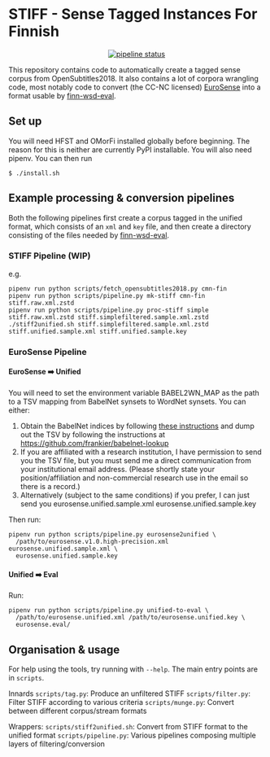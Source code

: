 # STIFF - Sense Tagged Instances For Finnish

<p align="center">
<a href="https://gitlab.com/frankier/STIFF/pipelines"><img alt="pipeline status" src="https://gitlab.com/frankier/STIFF/badges/master/pipeline.svg" /></a>
</p>

This repository contains code to automatically create a tagged sense corpus
from OpenSubtitles2018. It also contains a lot of corpora wrangling code, most
notably code to convert (the CC-NC licensed)
[EuroSense](http://lcl.uniroma1.it/eurosense/) into a format usable by
[finn-wsd-eval](https://github.com/frankier/finn-wsd-eval).

## Set up

You will need HFST and OMorFi installed globally before beginning. The reason
for this is neither are currently PyPI installable. You will also need pipenv.
You can then run

    $ ./install.sh

## Example processing & conversion pipelines

Both the following pipelines first create a corpus tagged in the unified
format, which consists of an `xml` and `key` file, and then create a directory
consisting of the files needed by
[finn-wsd-eval](https://github.com/frankier/finn-wsd-eval).

### STIFF Pipeline (WIP)

e.g.

    pipenv run python scripts/fetch_opensubtitles2018.py cmn-fin
    pipenv run python scripts/pipeline.py mk-stiff cmn-fin stiff.raw.xml.zstd
    pipenv run python scripts/pipeline.py proc-stiff simple stiff.raw.xml.zstd stiff.simplefiltered.sample.xml.zstd
    ./stiff2unified.sh stiff.simplefiltered.sample.xml.zstd stiff.unified.sample.xml stiff.unified.sample.key

### EuroSense Pipeline

#### EuroSense ➡️ Unified

You will need to set the environment variable BABEL2WN_MAP as the path to a TSV
mapping from BabelNet synsets to WordNet synsets. You can either:

1. Obtain the BabelNet indices by following [these
   instructions](https://babelnet.org/guide#access) and dump out the TSV by
   following the instructions at https://github.com/frankier/babelnet-lookup
2. If you are affiliated with a research institution, I have permission to send
   you the TSV file, but you must send me a direct communication from your
   institutional email address. (Please shortly state your position/affiliation
   and non-commercial research use in the email so there is a record.)
3. Alternatively (subject to the same conditions) if you prefer, I can just
   send you eurosense.unified.sample.xml eurosense.unified.sample.key

Then run:

    pipenv run python scripts/pipeline.py eurosense2unified \
      /path/to/eurosense.v1.0.high-precision.xml eurosense.unified.sample.xml \
      eurosense.unified.sample.key

#### Unified ➡️ Eval

Run:

    pipenv run python scripts/pipeline.py unified-to-eval \
      /path/to/eurosense.unified.xml /path/to/eurosense.unified.key \
      eurosense.eval/

## Organisation & usage

For help using the tools, try running with `--help`. The main entry points are
in `scripts`.

Innards
    `scripts/tag.py`: Produce an unfiltered STIFF
    `scripts/filter.py`: Filter STIFF according to various criteria
    `scripts/munge.py`: Convert between different corpus/stream formats

Wrappers:
    `scripts/stiff2unified.sh`: Convert from STIFF format to the unified format
    `scripts/pipeline.py`: Various pipelines composing multiple layers of filtering/conversion
